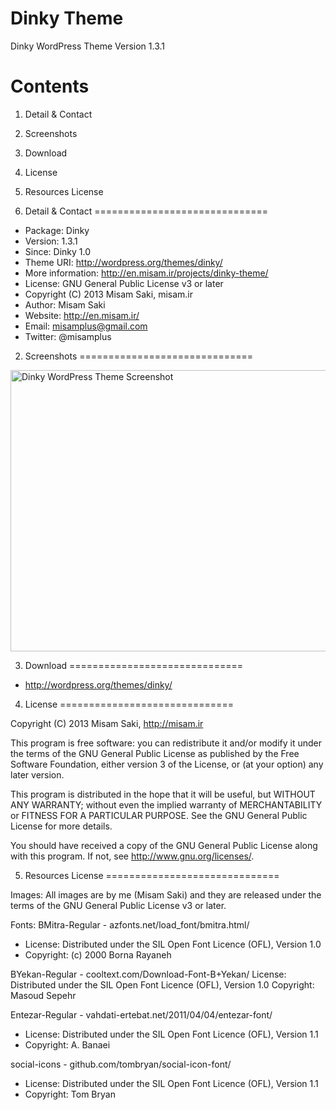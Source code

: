 Dinky Theme
==========

Dinky WordPress Theme Version 1.3.1

Contents
==============================

1. Detail & Contact
2. Screenshots
3. Download
4. License
5. Resources License

1. Detail & Contact
==============================

* Package: Dinky
* Version: 1.3.1
* Since: Dinky 1.0
* Theme URI: http://wordpress.org/themes/dinky/
* More information: http://en.misam.ir/projects/dinky-theme/
* License: GNU General Public License v3 or later
* Copyright (C) 2013  Misam Saki, misam.ir
* Author: Misam Saki
* Website: http://en.misam.ir/
* Email: misamplus@gmail.com
* Twitter: @misamplus

2. Screenshots
==============================

<img src="https://raw.github.com/misamplus/dinky-theme/master/screenshot.png" alt="Dinky WordPress Theme Screenshot" title="Screenshot" width="600px" height="450px" />

3. Download
==============================

* http://wordpress.org/themes/dinky/

4. License
==============================

Copyright (C) 2013  Misam Saki, http://misam.ir

This program is free software: you can redistribute it and/or modify
it under the terms of the GNU General Public License as published by
the Free Software Foundation, either version 3 of the License, or
(at your option) any later version.

This program is distributed in the hope that it will be useful,
but WITHOUT ANY WARRANTY; without even the implied warranty of
MERCHANTABILITY or FITNESS FOR A PARTICULAR PURPOSE.  See the
GNU General Public License for more details.

You should have received a copy of the GNU General Public License
along with this program.  If not, see <http://www.gnu.org/licenses/>.

5. Resources License
==============================

Images:
All images are by me (Misam Saki) and they are released under the terms of the GNU General Public License v3 or later.

Fonts:
BMitra-Regular - azfonts.net/load_font/bmitra.html/
* License: Distributed under the SIL Open Font Licence (OFL), Version 1.0
* Copyright: (c) 2000 Borna Rayaneh

BYekan-Regular - ​cooltext.com/Download-Font-B+Yekan/
License: Distributed under the SIL Open Font Licence (OFL), Version 1.0
Copyright: Masoud Sepehr

Entezar-Regular - ​vahdati-ertebat.net/2011/04/04/entezar-font/
* License: Distributed under the SIL Open Font Licence (OFL), Version 1.1
* Copyright: A. Banaei

social-icons - ​github.com/tombryan/social-icon-font/
* License: Distributed under the SIL Open Font Licence (OFL), Version 1.1
* Copyright: Tom Bryan

